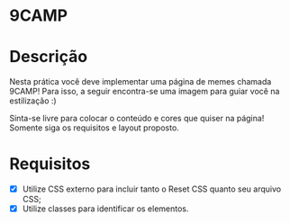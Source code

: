 # 9CAMP
# Descrição

Nesta prática você deve implementar uma página de memes chamada 9CAMP! Para isso, a seguir encontra-se uma imagem para guiar você na estilização :)

Sinta-se livre para colocar o conteúdo e cores que quiser na página! Somente siga os requisitos e layout proposto.
# Requisitos

- [X]  Utilize CSS externo para incluir tanto o Reset CSS quanto seu arquivo CSS;
- [X]  Utilize classes para identificar os elementos.
